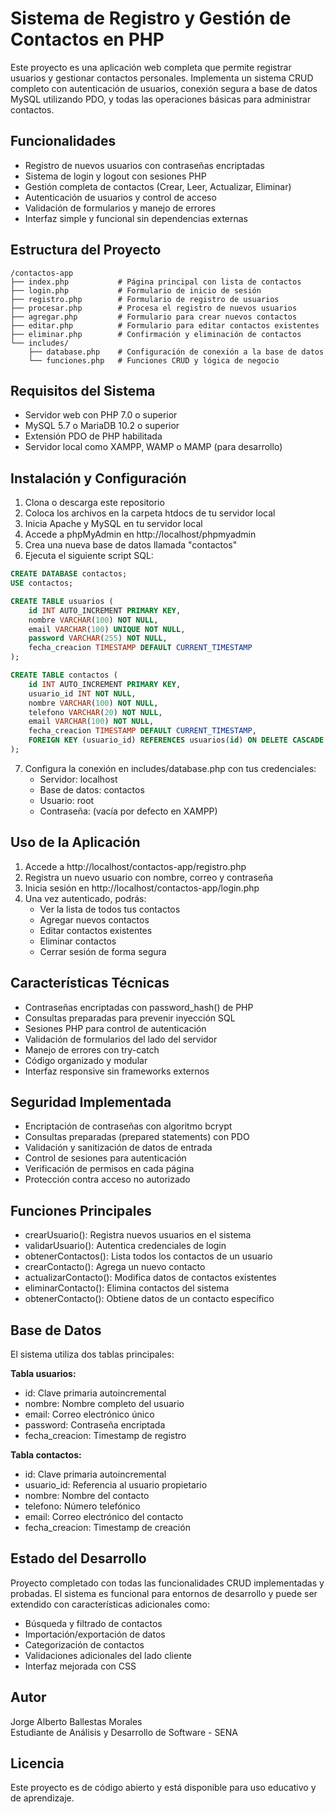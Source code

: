 # Sistema de Registro y Gestión de Contactos en PHP

Este proyecto es una aplicación web completa que permite registrar usuarios y gestionar contactos personales. Implementa un sistema CRUD completo con autenticación de usuarios, conexión segura a base de datos MySQL utilizando PDO, y todas las operaciones básicas para administrar contactos.

## Funcionalidades

- Registro de nuevos usuarios con contraseñas encriptadas
- Sistema de login y logout con sesiones PHP
- Gestión completa de contactos (Crear, Leer, Actualizar, Eliminar)
- Autenticación de usuarios y control de acceso
- Validación de formularios y manejo de errores
- Interfaz simple y funcional sin dependencias externas

## Estructura del Proyecto

```
/contactos-app
├── index.php           # Página principal con lista de contactos
├── login.php           # Formulario de inicio de sesión
├── registro.php        # Formulario de registro de usuarios
├── procesar.php        # Procesa el registro de nuevos usuarios
├── agregar.php         # Formulario para crear nuevos contactos
├── editar.php          # Formulario para editar contactos existentes
├── eliminar.php        # Confirmación y eliminación de contactos
└── includes/
    ├── database.php    # Configuración de conexión a la base de datos
    └── funciones.php   # Funciones CRUD y lógica de negocio
```

## Requisitos del Sistema

- Servidor web con PHP 7.0 o superior
- MySQL 5.7 o MariaDB 10.2 o superior
- Extensión PDO de PHP habilitada
- Servidor local como XAMPP, WAMP o MAMP (para desarrollo)

## Instalación y Configuración

1. Clona o descarga este repositorio
2. Coloca los archivos en la carpeta htdocs de tu servidor local
3. Inicia Apache y MySQL en tu servidor local
4. Accede a phpMyAdmin en http://localhost/phpmyadmin
5. Crea una nueva base de datos llamada "contactos"
6. Ejecuta el siguiente script SQL:

```sql
CREATE DATABASE contactos;
USE contactos;

CREATE TABLE usuarios (
    id INT AUTO_INCREMENT PRIMARY KEY,
    nombre VARCHAR(100) NOT NULL,
    email VARCHAR(100) UNIQUE NOT NULL,
    password VARCHAR(255) NOT NULL,
    fecha_creacion TIMESTAMP DEFAULT CURRENT_TIMESTAMP
);

CREATE TABLE contactos (
    id INT AUTO_INCREMENT PRIMARY KEY,
    usuario_id INT NOT NULL,
    nombre VARCHAR(100) NOT NULL,
    telefono VARCHAR(20) NOT NULL,
    email VARCHAR(100) NOT NULL,
    fecha_creacion TIMESTAMP DEFAULT CURRENT_TIMESTAMP,
    FOREIGN KEY (usuario_id) REFERENCES usuarios(id) ON DELETE CASCADE
);
```

7. Configura la conexión en includes/database.php con tus credenciales:
   - Servidor: localhost
   - Base de datos: contactos
   - Usuario: root
   - Contraseña: (vacía por defecto en XAMPP)

## Uso de la Aplicación

1. Accede a http://localhost/contactos-app/registro.php
2. Registra un nuevo usuario con nombre, correo y contraseña
3. Inicia sesión en http://localhost/contactos-app/login.php
4. Una vez autenticado, podrás:
   - Ver la lista de todos tus contactos
   - Agregar nuevos contactos
   - Editar contactos existentes
   - Eliminar contactos
   - Cerrar sesión de forma segura

## Características Técnicas

- Contraseñas encriptadas con password_hash() de PHP
- Consultas preparadas para prevenir inyección SQL
- Sesiones PHP para control de autenticación
- Validación de formularios del lado del servidor
- Manejo de errores con try-catch
- Código organizado y modular
- Interfaz responsive sin frameworks externos

## Seguridad Implementada

- Encriptación de contraseñas con algoritmo bcrypt
- Consultas preparadas (prepared statements) con PDO
- Validación y sanitización de datos de entrada
- Control de sesiones para autenticación
- Verificación de permisos en cada página
- Protección contra acceso no autorizado

## Funciones Principales

- crearUsuario(): Registra nuevos usuarios en el sistema
- validarUsuario(): Autentica credenciales de login
- obtenerContactos(): Lista todos los contactos de un usuario
- crearContacto(): Agrega un nuevo contacto
- actualizarContacto(): Modifica datos de contactos existentes
- eliminarContacto(): Elimina contactos del sistema
- obtenerContacto(): Obtiene datos de un contacto específico

## Base de Datos

El sistema utiliza dos tablas principales:

**Tabla usuarios:**
- id: Clave primaria autoincremental
- nombre: Nombre completo del usuario
- email: Correo electrónico único
- password: Contraseña encriptada
- fecha_creacion: Timestamp de registro

**Tabla contactos:**
- id: Clave primaria autoincremental
- usuario_id: Referencia al usuario propietario
- nombre: Nombre del contacto
- telefono: Número telefónico
- email: Correo electrónico del contacto
- fecha_creacion: Timestamp de creación

## Estado del Desarrollo

Proyecto completado con todas las funcionalidades CRUD implementadas y probadas. El sistema es funcional para entornos de desarrollo y puede ser extendido con características adicionales como:

- Búsqueda y filtrado de contactos
- Importación/exportación de datos
- Categorización de contactos
- Validaciones adicionales del lado cliente
- Interfaz mejorada con CSS

## Autor

Jorge Alberto Ballestas Morales  
Estudiante de Análisis y Desarrollo de Software - SENA

## Licencia

Este proyecto es de código abierto y está disponible para uso educativo y de aprendizaje.